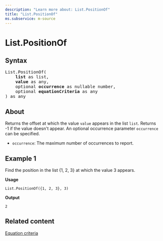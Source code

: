 ```yaml
---
description: "Learn more about: List.PositionOf"
title: "List.PositionOf"
ms.subservice: m-source
---
```

# List.PositionOf

## Syntax

<pre>
List.PositionOf(
    <b>list</b> as list,
    <b>value</b> as any,
    optional <b>occurrence</b> as nullable number,
    optional <b>equationCriteria</b> as any
) as any
</pre>
  
## About

Returns the offset at which the value `value` appears in the list `list`. Returns -1 if the value doesn't appear. An optional occurrence parameter `occurrence` can be specified.

* `occurrence`: The maximum number of occurrences to report.

## Example 1

Find the position in the list {1, 2, 3} at which the value 3 appears.

**Usage**

```powerquery-m
List.PositionOf({1, 2, 3}, 3)
```

**Output**

`2`

## Related content

[Equation criteria](list-functions.md#equation-criteria)
